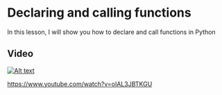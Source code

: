 # Declaring and calling functions

In this lesson, I will show you how to declare and call functions in Python

## Video
[![Alt text](https://img.youtube.com/vi/oIAL3JBTKGU/hqdefault.jpg)](https://www.youtube.com/watch?v=oIAL3JBTKGU)

https://www.youtube.com/watch?v=oIAL3JBTKGU